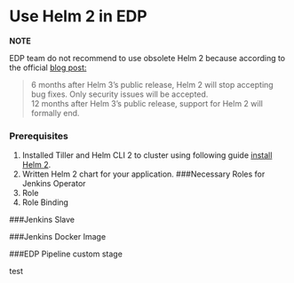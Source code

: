 # Use Helm 2 in EDP


**NOTE**

EDP team do not recommend to use obsolete Helm 2 because according to the official [blog post:](https://helm.sh/blog/2019-10-22-helm-2150-released/)

> 6 months after Helm 3’s public release, Helm 2 will stop accepting bug fixes. Only security issues will be accepted.  
 12 months after Helm 3’s public release, support for Helm 2 will formally end.


### Prerequisites
1. Installed Tiller and Helm CLI 2 to cluster using following guide [install Helm 2](install_helm2.md).
2. Written Helm 2 chart for your application.
###Necessary Roles for Jenkins Operator
1. Role
2. Role Binding

###Jenkins Slave

###Jenkins Docker Image

###EDP Pipeline custom stage

test